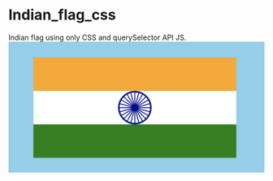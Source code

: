 # Indian_flag_css
Indian flag using only CSS and querySelector API JS.
![Indian Flag](https://github.com/khobaib222/Indian_flag_css/blob/master/indian_flag.png)
